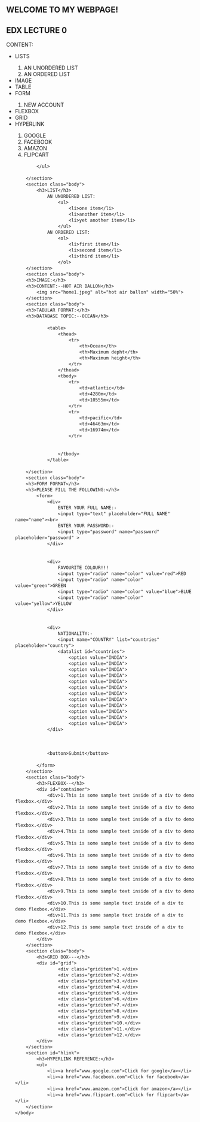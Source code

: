 
<html lang="en">
	<head>
		<title>EDX LECTURE--0 </title>
		<link rel="stylesheet" href="stylesheet.css">
	</head>
	<body>
		<section id="header">
			<h1>WELCOME TO MY WEBPAGE!</h1>
			<h2>EDX LECTURE 0</h2>
		</section>
		<section id="index">
		    CONTENT:
			<ul>
				<li>LISTS</li>
					<ol>
						<li>AN UNORDERED LIST</li>
						<li>AN ORDERED LIST</li>
					</ol>
				<li>IMAGE</li>
				<li>TABLE</li>
				<li>FORM</li>
					<ol>
						<li>NEW ACCOUNT</li>
					</ol>
				<li>FLEXBOX</li>
				<li>GRID</li>
				<li>HYPERLINK</li>
					<ol>
						<li>GOOGLE</li>
						<li>FACEBOOK</li>
						<li>AMAZON</li>
						<li>FLIPCART</li>
					</ol>
				
			</ul>
			
		</section>
		<section class="body">
			<h3>LIST</h3>
				AN UNORDERED LIST:
					<ul>
						<li>one item</li>
						<li>another item</li>
						<li>yet another item</li>
					</ul>
				AN ORDERED LIST:
					<ol>
						<li>first item</li>
						<li>second item</li>
						<li>third item</li>
					</ol>
		</section>
		<section class="body">
		<h3>IMAGE:</h3>
		<h3>CONTENT:--HOT AIR BALLON</h3>
			<img src="home1.jpeg" alt="hot air ballon" width="50%">
		</section>
		<section class="body">
		<h3>TABULAR FORMAT:</h3>
		<h3>DATABASE TOPIC:--OCEAN</h3>
			
				<table>
					<thead>
						<tr>
							<th>Ocean</th>
							<th>Maximum depht</th>
							<th>Maximum height</th>
						</tr>
					</thead>
					<tbody>
						<tr>
							<td>atlantic</td>
							<td>4280m</td>
							<td>10555m</td>
						</tr>
						<tr>
							<td>pacific</td>
							<td>46463m</td>
							<td>16974m</td>
						</tr>
						
									
					</tbody>		
				</table>
			
		</section>
		<section class="body">
		<h3>FORM FORMAT</h3>
		<h3>PLEASE FILL THE FOLLOWING:</h3>
			<form>
				<div>
				    ENTER YOUR FULL NAME:-
					<input type="text" placeholder="FULL NAME" name="name"><br>
					ENTER YOUR PASSWORD:-
					<input type="password" name="password" placeholder="password" >
				</div>
				
				
				<div>
					FAVOURITE COLOUR!!!
					<input type="radio" name="color" value="red">RED
					<input type="radio" name="color" value="green">GREEN
					<input type="radio" name="color" value="blue">BLUE
					<input type="radio" name="color" value="yellow">YELLOW
				</div>
				
				
				<div>
					NATIONALITY:-
					<input name="COUNTRY" list="countries" placeholder="country">
					<datalist id="countries">
						<option value="INDIA">
						<option value="INDIA">
						<option value="INDIA">
						<option value="INDIA">
						<option value="INDIA">
						<option value="INDIA">
						<option value="INDIA">
						<option value="INDIA">
						<option value="INDIA">
						<option value="INDIA">
						<option value="INDIA">
						<option value="INDIA">
				</div>
				
				
				
				<button>Submit</button>
				
			</form>
		</section>
		<section class="body">
			<h3>FLEXBOX--</h3>
			<div id="container">
				<div>1.This is some sample text inside of a div to demo flexbox.</div>
				<div>2.This is some sample text inside of a div to demo flexbox.</div>
				<div>3.This is some sample text inside of a div to demo flexbox.</div>
				<div>4.This is some sample text inside of a div to demo flexbox.</div>
				<div>5.This is some sample text inside of a div to demo flexbox.</div>
				<div>6.This is some sample text inside of a div to demo flexbox.</div>
				<div>7.This is some sample text inside of a div to demo flexbox.</div>
				<div>8.This is some sample text inside of a div to demo flexbox.</div>
				<div>9.This is some sample text inside of a div to demo flexbox.</div>
				<div>10.This is some sample text inside of a div to demo flexbox.</div>
				<div>11.This is some sample text inside of a div to demo flexbox.</div>
				<div>12.This is some sample text inside of a div to demo flexbox.</div>
			</div>
		</section>
		<section class="body">
			<h3>GRID BOX---</h3>
			<div id="grid">
					<div class="griditem">1.</div>
					<div class="griditem">2.</div>
					<div class="griditem">3.</div>
					<div class="griditem">4.</div>
					<div class="griditem">5.</div>
					<div class="griditem">6.</div>
					<div class="griditem">7.</div>
					<div class="griditem">8.</div>
					<div class="griditem">9.</div>
					<div class="griditem">10.</div>
					<div class="griditem">11.</div>
					<div class="griditem">12.</div>
			</div>
		</section>
		<section id="hlink">
			<h3>HYPERLINK REFERENCE:</h3>
			<ul>
				<li><a href="www.google.com">Click for google</a></li>
				<li><a href="www.facebook.com">Click for facebook</a></li>
				<li><a href="www.amazon.com">Click for amazon</a></li>
				<li><a href="www.flipcart.com">Click for flipcart</a></li>
		</section>
	</body>

	
</html>
